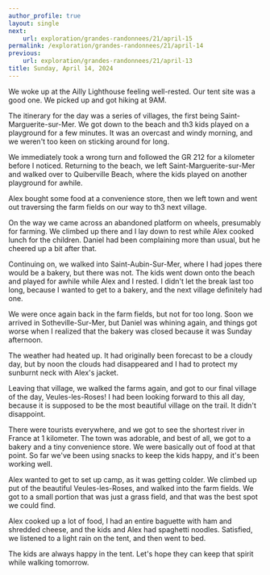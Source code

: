 ```yaml
---
author_profile: true
layout: single
next:
    url: exploration/grandes-randonnees/21/april-15
permalink: /exploration/grandes-randonnees/21/april-14
previous:
    url: exploration/grandes-randonnees/21/april-13
title: Sunday, April 14, 2024
---
```

We woke up at the Ailly Lighthouse feeling well-rested. Our tent site was a good one. We picked up and got hiking at 9AM.

The itinerary for the day was a series of villages, the first being Saint-Marguerite-sur-Mer. We got down to the beach and th3 kids played on a playground for a few minutes. It was an overcast and windy morning, and we weren't too keen on sticking around for long.

We immediately took a wrong turn and followed the GR 212 for a kilometer before I noticed. Returning to the beach, we left Saint-Marguerite-sur-Mer and walked over to Quiberville Beach, where the kids played on another playground for awhile.

Alex bought some food at a convenience store, then we left town and went out traversing the farm fields on our way to th3 next village.

On the way we came across an abandoned platform on wheels, presumably for farming. We climbed up there and I lay down to rest while Alex cooked lunch for the children. Daniel had been complaining more than usual, but he cheered up a bit after that.

Continuing on, we walked into Saint-Aubin-Sur-Mer, where I had jopes there would be a bakery, but there was not. The kids went down onto the beach and played for awhile while Alex and I rested. I didn't let the break last too long, because I wanted to get to a bakery, and the next village definitely had one.

We were once again back in the farm fields, but not for too long. Soon we arrived in Sotheville-Sur-Mer, but Daniel was whining again, and things got worse when I realized that the bakery was closed because it was Sunday afternoon.

The weather had heated up. It had originally been forecast to be a cloudy day, but by noon the clouds had disappeared and I had to protect my sunburnt neck with Alex's jacket.

Leaving that village, we walked the farms again, and got to our final village of the day, Veules-les-Roses! I had been looking forward to this all day, because it is supposed to be the most beautiful village on the trail. It didn't disappoint.

There were tourists everywhere, and we got to see the shortest river in France at 1 kilometer. The town was adorable, and best of all, we got to a bakery and a tiny convenience store. We were basically out of food at that point. So far we've been using snacks to keep the kids happy, and it's been working well.

Alex wanted to get to set up camp, as it was getting colder. We climbed up put of the beautiful Veules-les-Roses, and walked into the farm fields. We got to a small portion that was just a grass field, and that was the best spot we could find.

Alex cooked up a lot of food, I had an entire baguette with ham and shredded cheese, and the kids and Alex had spaghetti noodles. Satisfied, we listened to a light rain on the tent, and then went to bed.

The kids are always happy in the tent. Let's hope they can keep that spirit while walking tomorrow.